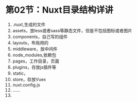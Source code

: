 # 第02节：Nuxt目录结构详讲
1. .nuxt,生成的文件
2. assets，放less或者sass等静态文件，但是不包括图标或者图片
3. components，自己写的组件
4. layouts，布局用的
5. middleware，放中间件
6. node_modules,依赖包
6. pages，工作目录，页面
7. plugins，存放js插件等
8. static，
9. store，存放Vuex
10. nuxt.config.js
11. ......
12. 
